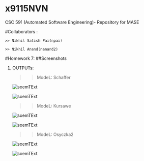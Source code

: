 # x9115NVN
CSC 591 (Automated Software Engineering)- Repository for MASE

#Collaborators :

	>> Nikhil Satish Pai(npai)

	>> Nikhil Anand(nanand2)

#Homework 7:
##Screenshots

1. OUTPUTs:
	 
	>>ModeL: Schaffer
	
	![soemTExt](./images/SimulatedAnnealing-Schaffer.png)
	

	![soemTExt](./images/MaxWalkSat-Schaffer.png)
	
	>>ModeL: Kursawe
	
	![soemTExt](./images/SimulatedAnnealing-Kursawe.png)
	
	
	![soemTExt](./images/MaxWalkSat-Kursawe.png)
	
	>>ModeL: Osyczka2
	
	![soemTExt](./images/SimulatedAnnealing-Osyczka2.png)
	
	
	![soemTExt](./images/MaxWalkSat-Osyczka2.png)
	



